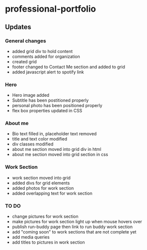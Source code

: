 # professional-portfolio
## Updates

### General changes
- added grid div to hold content
- comments added for organization
- created grid
- footer changed to Contact Me section and added to grid
- added javascript alert to spotify link

### Hero
- Hero image added
- Subtitle has been postitioned properly
- personal photo has been positioned properly
- flex box properties updated in CSS

### About me
- Bio text filled in, placeholder text removed
- title and text color modified
- div classes modified
- about me section moved into grid div in html
- about me section moved into grid section in css

### Work Section
- work section moved into grid
- added divs for grid elements
- added photos for work section
- added overlapping text for work section

### TO DO
- change pictures for work section
- make pictures for work section light up when mouse hovers over
- publish run-buddy page then link to run buddy work section
- add "coming soon" to work sections that are not complete yet
- add media queries
- add titles to pictures in work section